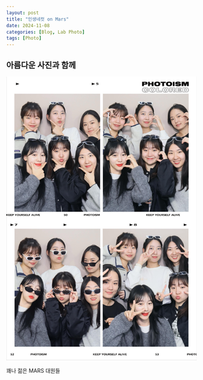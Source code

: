 ```yaml
---
layout: post
title: "인생네컷 on Mars"
date: 2024-11-08
categories: [Blog, Lab Photo]
tags: [Photo]
---
```



## 아름다운 사진과 함께



![Mars Image](/assets/img/mars.JPG)

꽤나 젊은 MARS 대원들